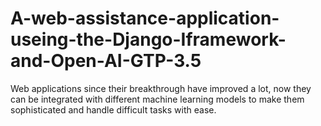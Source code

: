 # A-web-assistance-application-useing-the-Django-Iframework-and-Open-AI-GTP-3.5
Web applications since their breakthrough have improved a lot, now they can be integrated with different machine learning models to make them sophisticated and handle difficult tasks with ease.
